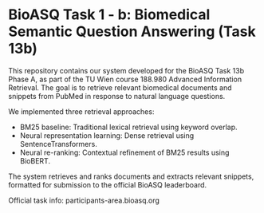# BioASQ Task 1 - b: Biomedical Semantic Question Answering (Task 13b)

This repository contains our system developed for the BioASQ Task 13b Phase A, as part of the TU Wien course 188.980 Advanced Information Retrieval. The goal is to retrieve relevant biomedical documents and snippets from PubMed in response to natural language questions.

We implemented three retrieval approaches:
- BM25 baseline: Traditional lexical retrieval using keyword overlap.
- Neural representation learning: Dense retrieval using SentenceTransformers.
- Neural re-ranking: Contextual refinement of BM25 results using BioBERT.

The system retrieves and ranks documents and extracts relevant snippets, formatted for submission to the official BioASQ leaderboard.

Official task info: participants-area.bioasq.org
